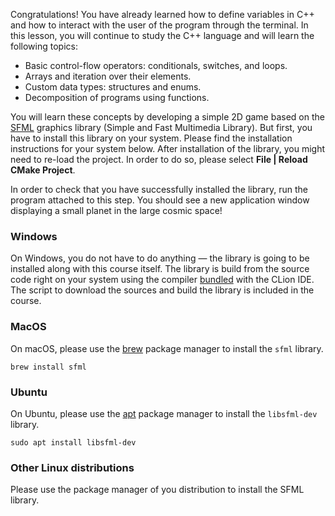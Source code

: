Congratulations! You have already learned how to define variables in C++
and how to interact with the user of the program through the terminal. 
In this lesson, you will continue to study the C++ language
and will learn the following topics:

* Basic control-flow operators: conditionals, switches, and loops.
* Arrays and iteration over their elements.  
* Custom data types: structures and enums.
* Decomposition of programs using functions.

You will learn these concepts by developing a simple 2D game
based on the [SFML](https://www.sfml-dev.org/) graphics library (Simple and Fast Multimedia Library).
But first, you have to install this library on your system.
Please find the installation instructions for your system below.
After installation of the library, you might need to re-load the project.
In order to do so, please select __File | Reload CMake Project__.

In order to check that you have successfully installed the library, 
run the program attached to this step. 
You should see a new application window displaying a small planet in the large cosmic space! 

### Windows

On Windows, you do not have to do anything — 
the library is going to be installed along with this course itself. 
The library is build from the source code right on your system using the compiler 
[bundled](https://www.jetbrains.com/help/clion/quick-tutorial-on-configuring-clion-on-windows.html#MinGW) 
with the CLion IDE.
The script to download the sources and build the library is included in the course.

### MacOS

On macOS, please use the [brew](https://brew.sh/) package manager 
to install the `sfml` library.

```shell
brew install sfml
```

### Ubuntu

On Ubuntu, please use the [apt](https://ubuntu.com/server/docs/package-management) package manager 
to install the `libsfml-dev` library.

```shell
sudo apt install libsfml-dev
```

### Other Linux distributions

Please use the package manager of you distribution to install the SFML library.
